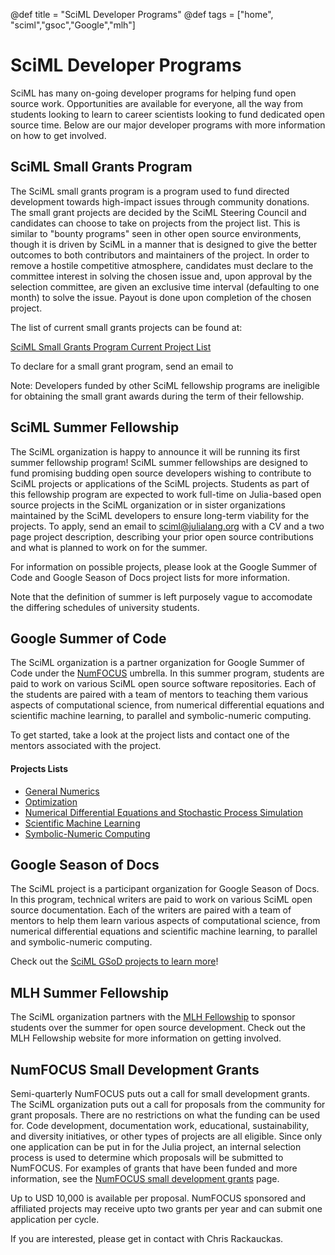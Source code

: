 @def title = "SciML Developer Programs"
@def tags = ["home", "sciml","gsoc","Google","mlh"]

# SciML Developer Programs

SciML has many on-going developer programs for helping fund open source work.
Opportunities are available for everyone, all the way from students looking to
learn to career scientists looking to fund dedicated open source time. Below
are our major developer programs with more information on how to get involved.

## SciML Small Grants Program

The SciML small grants program is a program used to fund directed development
towards high-impact issues through community donations. The small grant projects
are decided by the SciML Steering Council and candidates can choose to take on
projects from the project list. This is similar to "bounty programs" seen in
other open source environments, though it is driven by SciML in a manner that
is designed to give the better outcomes to both contributors and maintainers
of the project. In order to remove a hostile competitive atmosphere,
candidates must declare to the committee interest in solving the chosen issue
and, upon approval by the selection committee, are given an exclusive time 
interval (defaulting to one month) to solve the issue. Payout is done upon 
completion of the chosen project.

The list of current small grants projects can be found at:

[SciML Small Grants Program Current Project List](/small_grants)

To declare for a small grant program, send an email to 

Note: Developers funded by other SciML fellowship programs are ineligible for
obtaining the small grant awards during the term of their fellowship.

## SciML Summer Fellowship

The SciML organization is happy to announce it will be running its first summer
fellowship program! SciML summer fellowships are designed to fund promising
budding open source developers wishing to contribute to SciML projects or applications
of the SciML projects. Students as part of this fellowship program are expected to
work full-time on Julia-based open source projects in the SciML organization or
in sister organizations maintained by the SciML developers to ensure long-term
viability for the projects. To apply, send an email to sciml@julialang.org with a 
CV and a two page project description, describing your prior open source contributions
and what is planned to work on for the summer.

For information on possible projects, please look at the Google Summer of Code and
Google Season of Docs project lists for more information.

Note that the definition of summer is left purposely vague to accomodate the differing
schedules of university students.

## Google Summer of Code

The SciML organization is a partner organization for Google Summer of Code
under the [NumFOCUS](https://numfocus.org/) umbrella. In this summer program,
students are paid to work on various SciML open source software repositories.
Each of the students are paired with a team of mentors to teaching them various
aspects of computational science, from numerical differential equations and
scientific machine learning, to parallel and symbolic-numeric computing.

To get started, take a look at the project lists and contact one of the mentors
associated with the project.

#### Projects Lists

- [General Numerics](/gsoc/gsoc_numerics)
- [Optimization](/gsoc/gsoc_optimization) 
- [Numerical Differential Equations and Stochastic Process Simulation](/gsoc/gsoc_diffeq)
- [Scientific Machine Learning](/gsoc/gsoc_sciml)
- [Symbolic-Numeric Computing](/gsoc/gsoc_symbolic)

## Google Season of Docs

The SciML project is a participant organization for Google Season of Docs. In this program, technical writers are paid to work on various SciML open source documentation. Each of the writers are paired with a team of mentors to help them learn various aspects of computational science, from numerical differential equations and scientific machine learning, to parallel and symbolic-numeric computing.

Check out the [SciML GSoD projects to learn more](/gsod)!

## MLH Summer Fellowship

The SciML organization partners with the [MLH Fellowship](https://fellowship.mlh.io/)
to sponsor students over the summer for open source development. Check out the
MLH Fellowship website for more information on getting involved.

## NumFOCUS Small Development Grants

Semi-quarterly NumFOCUS puts out a call for small development grants.
The SciML organization puts out a call for proposals from the community
for grant proposals. There are no restrictions on what the funding can be used
for. Code development, documentation work, educational, sustainability, and
diversity initiatives, or other types of projects are all eligible.
Since only one application can be put in for the Julia project, an internal
selection process is used to determine which proposals will be submitted to
NumFOCUS. For examples of grants that have been funded and more information,
see the
[NumFOCUS small development grants](https://numfocus.org/programs/small-development-grants)
page.

Up to USD 10,000 is available per proposal. NumFOCUS sponsored and affiliated projects may receive
upto two grants per year and can submit one application per cycle.

If you are interested, please get in contact with Chris Rackauckas.
